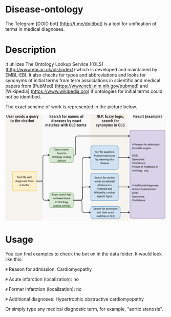 # Disease-ontology
The Telegram [DOID bot] (http://t.me/doidbot) is a tool for unification of terms in medical diagnoses.

# Description
It utilizes The Ontology Lookup Service ([OLS] (http://www.ebi.ac.uk/ols/index)) which is developed and maintained by EMBL-EBI. It also checks for typos and abbreviations and looks for synonyms of initial terms from term associations in scientific and medical papers from [PubMed] (https://www.ncbi.nlm.nih.gov/pubmed) and [Wikipedia] (https://www.wikipedia.org) if ontologies for initial terms could not be identified.

The exact scheme of work is represented in the picture below.

![alt text](https://github.com/elliekinz/Disease-ontology/blob/master/images/Scheme_eng.png)

# Usage
You can find examples to check the bot on in the data folder. It would look like this:

`#` Reason for admission: Cardiomyopathy

`#` Acute infarction (localization): no

`#` Former infarction (localization): no

`#` Additional diagnoses: Hypertrophic obstructive cardiomyopathy

Or simply type any medical diagnostic term, for example, "aortic stenosis".
